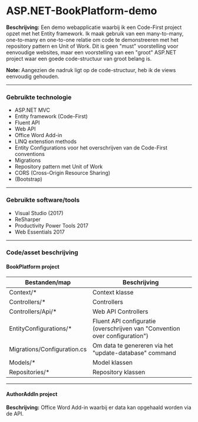 ﻿# ASP.NET-BookPlatform-demo

**Beschrijving:** Een demo webapplicatie waarbij ik een Code-First project opzet met het Entity framework. Ik maak gebruik van een many-to-many, one-to-many en one-to-one relatie om code te demonstreeren met het repository pattern en Unit of Work. Dit is geen "must" voorstelling voor eenvoudige websites, maar een voorstelling van een "groot" ASP.NET project waar een goede code-structuur van groot belang is.

**Note:** Aangezien de nadruk ligt op de code-structuur, heb ik de views eenvoudig gehouden.
- - - -
### Gebruikte technologie ###
* ASP.NET MVC
* Entity framework (Code-First)
* Fluent API
* Web API
* Office Word Add-in
* LINQ extenstion methods
* Entity Configurations voor het overschrijven van de Code-First conventions
* Migrations
* Repository pattern met Unit of Work
* CORS (Cross-Origin Resource Sharing)
* (Bootstrap)
- - - -
### Gebruikte software/tools ###
* Visual Studio (2017)
* ReSharper 
* Productivity Power Tools 2017
* Web Essentials 2017
- - - -
### Code/asset beschrijving ###

#### BookPlatform project ####

Bestanden/map  | Beschrijving
------------- | -------------
Context/* | Context klasse
Controllers/*  | Controllers
Controllers/Api/*  | Web API Controllers
EntityConfigurations/*  | Fluent API configuratie (overschrijven van "Convention over configuration")
Migrations/Configuration.cs  | Om data te genereren via het "update-database" command
Models/*  | Model klassen
Repositories/*  | Repository klassen
- - - -

#### AuthorAddIn project ####

**Beschrijving:** Office Word Add-in waarbij er data kan opgehaald worden via de API.

